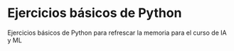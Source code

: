 # Ejercicios básicos de Python

Ejercicios básicos de Python para refrescar la memoria para el curso de IA y ML